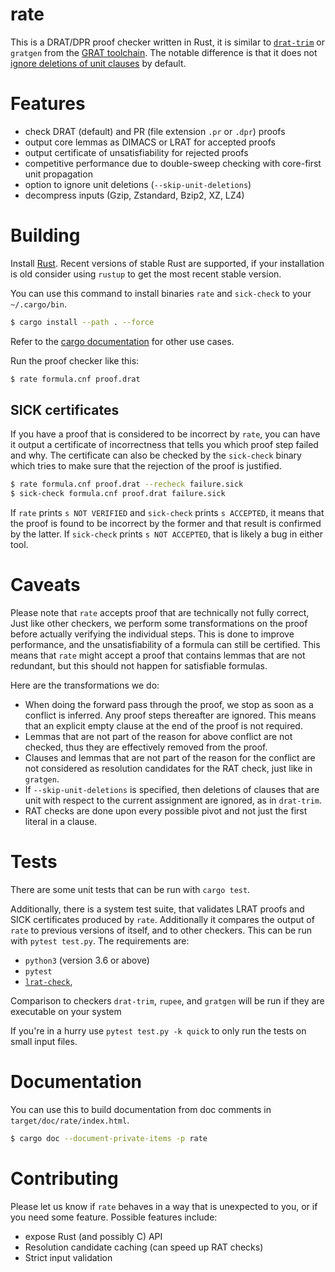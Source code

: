 # rate

This is a DRAT/DPR proof checker written in Rust, it is similar to
[`drat-trim`](https://github.com/marijnheule/drat-trim) or `gratgen`
from the [GRAT toolchain](http://www21.in.tum.de/~lammich/grat/). The
notable difference is that it does not [ignore deletions of unit
clauses](https://github.com/marijnheule/drat-trim#clause-deletion-details)
by default.

# Features
- check DRAT (default) and PR (file extension `.pr` or `.dpr`) proofs
- output core lemmas as DIMACS or LRAT for accepted proofs
- output certificate of unsatisfiability for rejected proofs
- competitive performance due to double-sweep checking with
  core-first unit propagation
- option to ignore unit deletions (`--skip-unit-deletions`)
- decompress inputs (Gzip, Zstandard, Bzip2, XZ, LZ4)

# Building
Install [Rust](https://www.rust-lang.org/en-US/install.html).  Recent versions
of stable Rust are supported, if your installation is old consider using
`rustup` to get the most recent stable version.

You can use this command to install binaries `rate` and `sick-check`
to your `~/.cargo/bin`.

```sh
$ cargo install --path . --force
```
Refer to the [cargo documentation](https://doc.rust-lang.org/cargo/) for other use cases.

Run the proof checker like this:
```sh
$ rate formula.cnf proof.drat
```

## SICK certificates

If you have a proof that is considered to be incorrect by `rate`, you can
have it output a certificate of incorrectness that tells you which proof
step failed and why.
The certificate can also be checked by the `sick-check` binary which tries
to make sure that the rejection of the proof is justified.

```sh
$ rate formula.cnf proof.drat --recheck failure.sick
$ sick-check formula.cnf proof.drat failure.sick
```

If `rate` prints `s NOT VERIFIED` and `sick-check` prints `s ACCEPTED`,
it means that the proof is found to be incorrect by the former and that
result is confirmed by the latter. If `sick-check` prints `s NOT ACCEPTED`,
that is likely a bug in either tool.


# Caveats

Please note that `rate` accepts proof that are technically not fully
correct, Just like other checkers, we perform some transformations
on the proof before actually verifying the individual steps.  This is
done to improve performance, and the unsatisfiability of a formula can
still be certified. This means that `rate` might accept a proof that
contains lemmas that are not redundant, but this should not happen for
satisfiable formulas.

Here are the transformations we do:
- When doing the forward pass through the proof, we stop as soon as a
  conflict is inferred.  Any proof steps thereafter are ignored.
  This means that an explicit empty clause at the end of the proof is
  not required.
- Lemmas that are not part of the reason for above conflict are not
  checked, thus they are effectively removed from the proof.
- Clauses and lemmas that are not part of the reason for the conflict are not
  considered as resolution candidates for the RAT check, just like in `gratgen`.
- If `--skip-unit-deletions` is specified, then deletions of clauses that are unit
  with respect to the current assignment are ignored, as in `drat-trim`.
- RAT checks are done upon every possible pivot and not just the first literal
  in a clause.

# Tests
There are some unit tests that can be run with `cargo test`.

Additionally, there is a system test suite, that validates LRAT proofs and
SICK certificates produced by `rate`. Additionally it compares the output of
`rate` to previous versions of itself, and to other checkers.
This can be run with `pytest test.py`. The requirements are:

- `python3` (version 3.6 or above)
- `pytest`
- [`lrat-check`](https://github.com/acl2/acl2/tree/master/books/projects/sat/lrat),

Comparison to checkers `drat-trim`, `rupee`, and `gratgen` will be run if
they are executable on your system

If you're in a hurry use `pytest test.py -k quick` to only run the tests on
small input files.

# Documentation

You can use this to build documentation from doc comments in `target/doc/rate/index.html`.
```sh
$ cargo doc --document-private-items -p rate
```

# Contributing

Please let us know if `rate` behaves in a way that is unexpected to you,
or if you need some feature. Possible features include:

- expose Rust (and possibly C) API
- Resolution candidate caching (can speed up RAT checks)
- Strict input validation
